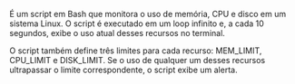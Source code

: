 É um script em Bash que monitora o uso de memória, CPU e disco em um sistema Linux. O script é executado em um loop infinito e, a cada 10 segundos, exibe o uso atual desses recursos no terminal.

O script também define três limites para cada recurso: MEM_LIMIT, CPU_LIMIT e DISK_LIMIT. Se o uso de qualquer um desses recursos ultrapassar o limite correspondente, o script exibe um alerta.